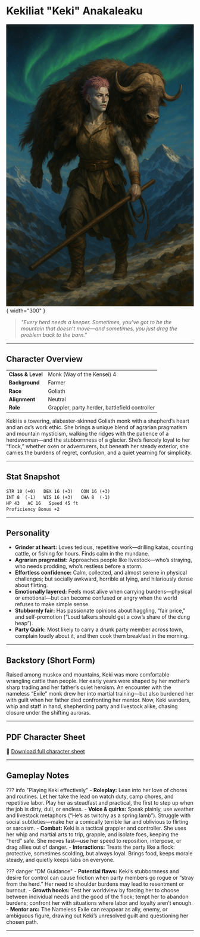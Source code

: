 # Kekiliat "Keki" Anakaleaku

![Kekiliat "Keki" Anakaleaku](assets/kekiliat-anakaleaku.png){ width="300" }

> *"Every herd needs a keeper. Sometimes, you’ve got to be the mountain that doesn’t move—and sometimes, you just drag the problem back to the barn."*

---

## Character Overview

|                   |                                         |
| ----------------- | --------------------------------------- |
| **Class & Level** | Monk (Way of the Kensei) 4              |
| **Background**    | Farmer                                  |
| **Race**          | Goliath                                 |
| **Alignment**     | Neutral                                 |
| **Role**          | Grappler, party herder, battlefield controller |

Keki is a towering, alabaster-skinned Goliath monk with a shepherd’s heart and an ox’s work ethic. She brings a unique blend of agrarian pragmatism and mountain mysticism, walking the ridges with the patience of a herdswoman—and the stubbornness of a glacier. She’s fiercely loyal to her “flock,” whether oxen or adventurers, but beneath her steady exterior, she carries the burdens of regret, confusion, and a quiet yearning for simplicity.

---

## Stat Snapshot

    STR 10 (+0)   DEX 16 (+3)   CON 16 (+3)
    INT 8  (-1)   WIS 16 (+3)   CHA 8  (-1)
    HP 43   AC 16   Speed 45 ft
    Proficiency Bonus +2

---

## Personality

* **Grinder at heart:** Loves tedious, repetitive work—drilling katas, counting cattle, or fishing for hours. Finds calm in the mundane.
* **Agrarian pragmatist:** Approaches people like livestock—who’s straying, who needs prodding, who’s restless before a storm.
* **Effortless confidence:** Calm, collected, and almost serene in physical challenges; but socially awkward, horrible at lying, and hilariously dense about flirting.
* **Emotionally layered:** Feels most alive when carrying burdens—physical or emotional—but can become confused or angry when the world refuses to make simple sense.
* **Stubbornly fair:** Has passionate opinions about haggling, “fair price,” and self-promotion (“Loud talkers should get a cow’s share of the dung heap”).
* **Party Quirk:** Most likely to carry a drunk party member across town, complain loudly about it, and then cook them breakfast in the morning.

---

## Backstory (Short Form)

Raised among muskox and mountains, Keki was more comfortable wrangling cattle than people. Her early years were shaped by her mother’s sharp trading and her father’s quiet heroism. An encounter with the nameless “Exile” monk drew her into martial training—but also burdened her with guilt when her father died confronting her mentor. Now, Keki wanders, whip and staff in hand, shepherding party and livestock alike, chasing closure under the shifting auroras.

---

## PDF Character Sheet

📄 [Download full character sheet](assets/kekiliat-anakaleaku.pdf)

---

## Gameplay Notes

??? info "Playing Keki effectively"
    - **Roleplay:** Lean into her love of chores and routines. Let her take the lead on watch duty, camp chores, and repetitive labor. Play her as steadfast and practical, the first to step up when the job is dirty, dull, or endless.
    - **Voice & quirks:** Speak plainly, use weather and livestock metaphors (“He’s as twitchy as a spring lamb”). Struggle with social subtleties—make her a comically terrible liar and oblivious to flirting or sarcasm.
    - **Combat:** Keki is a tactical grappler and controller. She uses her whip and martial arts to trip, grapple, and isolate foes, keeping the “herd” safe. She moves fast—use her speed to reposition, interpose, or drag allies out of danger.
    - **Interactions:** Treats the party like a flock: protective, sometimes scolding, but always loyal. Brings food, keeps morale steady, and quietly keeps tabs on everyone.

??? danger "DM Guidance"
    - **Potential flaws:** Keki’s stubbornness and desire for control can cause friction when party members go rogue or “stray from the herd.” Her need to shoulder burdens may lead to resentment or burnout.
    - **Growth hooks:** Test her worldview by forcing her to choose between individual needs and the good of the flock; tempt her to abandon burdens; confront her with situations where labor and loyalty aren’t enough.
    - **Mentor arc:** The Nameless Exile can reappear as ally, enemy, or ambiguous figure, drawing out Keki’s unresolved guilt and questioning her chosen path.

---

